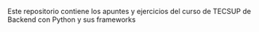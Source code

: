 Este repositorio contiene los apuntes y ejercicios del curso de TECSUP de Backend con Python y sus frameworks
